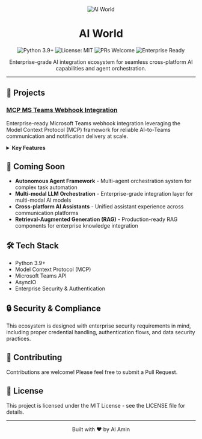 <p align="center">
  <img src="https://img.shields.io/badge/AI-World-blue?style=for-the-badge" alt="AI World"/>
</p>

<h1 align="center">AI World</h1>

<p align="center">
  <img src="https://img.shields.io/badge/Python-3.9+-blue?logo=python&logoColor=white" alt="Python 3.9+"/>
  <img src="https://img.shields.io/badge/License-MIT-green" alt="License: MIT"/>
  <img src="https://img.shields.io/badge/PRs-Welcome-brightgreen" alt="PRs Welcome"/>
  <img src="https://img.shields.io/badge/Enterprise-Ready-yellow" alt="Enterprise Ready"/>
</p>

<p align="center">
  Enterprise-grade AI integration ecosystem for seamless cross-platform AI capabilities and agent orchestration.
</p>

---

## 🚀 Projects

### [MCP MS Teams Webhook Integration](./MCP-MS-TEAMS-WEBHOOK)

Enterprise-ready Microsoft Teams webhook integration leveraging the Model Context Protocol (MCP) framework for reliable AI-to-Teams communication and notification delivery at scale.

<details>
  <summary><b>Key Features</b></summary>
  
  - Seamless MS Teams integration through enterprise webhooks
  - Rich message formatting with Adaptive Cards support
  - Intelligent message delivery with priority handling
  - MCP server implementation for AI agent communication
</details>

## 📅 Coming Soon

- **Autonomous Agent Framework** - Multi-agent orchestration system for complex task automation
- **Multi-modal LLM Orchestration** - Enterprise-grade integration layer for multi-modal AI models
- **Cross-platform AI Assistants** - Unified assistant experience across communication platforms
- **Retrieval-Augmented Generation (RAG)** - Production-ready RAG components for enterprise knowledge integration

## 🛠️ Tech Stack

- Python 3.9+
- Model Context Protocol (MCP)
- Microsoft Teams API
- AsyncIO
- Enterprise Security & Authentication

## 🔒 Security & Compliance

This ecosystem is designed with enterprise security requirements in mind, including proper credential handling, authentication flows, and data security practices.

## 🤝 Contributing

Contributions are welcome! Please feel free to submit a Pull Request.

## 📄 License

This project is licensed under the MIT License - see the LICENSE file for details.

---

<p align="center">
  Built with ❤️ by Al Amin
</p>